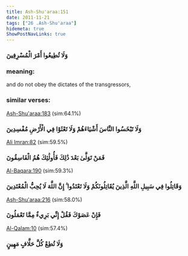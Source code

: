 ```yaml
---
title: Ash-Shu'araa:151
date: 2011-11-21
tags: ["26 .Ash-Shu'araa"]
hidemeta: true 
ShowPostNavLinks: true 
---
```

### وَلَا تُطِيعُوا أَمْرَ الْمُسْرِفِينَ
### meaning: 
and do not obey the dictates of the transgressors,
### similar verses: 

[Ash-Shu'araa:183](/26/183) (sim:64.1%)

### وَلَا تَبْخَسُوا النَّاسَ أَشْيَاءَهُمْ وَلَا تَعْثَوْا فِي الْأَرْضِ مُفْسِدِينَ

[Ali Imran:82](/3/82) (sim:59.5%)

### فَمَنْ تَوَلَّىٰ بَعْدَ ذَٰلِكَ فَأُولَٰئِكَ هُمُ الْفَاسِقُونَ

[Al-Baqara:190](/2/190) (sim:59.3%)

### وَقَاتِلُوا فِي سَبِيلِ اللَّهِ الَّذِينَ يُقَاتِلُونَكُمْ وَلَا تَعْتَدُوا ۚ إِنَّ اللَّهَ لَا يُحِبُّ الْمُعْتَدِينَ

[Ash-Shu'araa:216](/26/216) (sim:58.0%)

### فَإِنْ عَصَوْكَ فَقُلْ إِنِّي بَرِيءٌ مِمَّا تَعْمَلُونَ

[Al-Qalam:10](/68/10) (sim:57.4%)

### وَلَا تُطِعْ كُلَّ حَلَّافٍ مَهِينٍ
